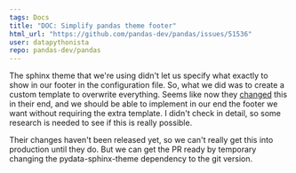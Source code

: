 ```yaml
---
tags: Docs
title: "DOC: Simplify pandas theme footer"
html_url: "https://github.com/pandas-dev/pandas/issues/51536"
user: datapythonista
repo: pandas-dev/pandas
---
```


The sphinx theme that we're using didn't let us specify what exactly to show in our footer in the configuration file. So, what we did was to create a custom template to overwrite everything. Seems like now they [changed](https://github.com/pydata/pydata-sphinx-theme/pull/1184) this in their end, and we should be able to implement in our end the footer we want without requiring the extra template. I didn't check in detail, so some research is needed to see if this is really possible.

Their changes haven't been released yet, so we can't really get this into production until they do. But we can get the PR ready by temporary changing the pydata-sphinx-theme dependency to the git version.